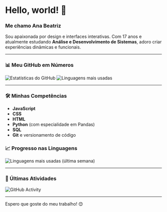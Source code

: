 # Hello, world! 👋 

### Me chamo Ana Beatriz
Sou apaixonada por design e interfaces interativas. Com 17 anos e atualmente estudando **Análise e Desenvolvimento de Sistemas**, adoro criar experiências dinâmicas e funcionais.

---

### 📊 Meu GitHub em Números
<!-- Widgets de Estatísticas do GitHub -->
![Estatísticas do GitHub](https://github-readme-stats.vercel.app/api?username=anafranciscatto&show_icons=true&theme=radical)
![Linguagens mais usadas](https://github-readme-stats.vercel.app/api/top-langs/?username=anafranciscatto&layout=compact&theme=radical)

---

### 🛠️ Minhas Competências
- **JavaScript**
- **CSS**
- **HTML**
- **Python** (com especialidade em Pandas)
- **SQL**
- **Git** e versionamento de código

### 📈 Progresso nas Linguagens

<!-- Widget para mostrar tempo de uso das linguagens -->
<!-- Requer conta no WakaTime e chave API -->
![Linguagens mais usadas (última semana)](https://github-readme-stats.vercel.app/api/wakatime?username=anafranciscatto&layout=compact&theme=radical)

---

### 🔄 Últimas Atividades
<!-- Widget para mostrar atividades recentes do GitHub -->
![GitHub Activity](https://activity-graph.herokuapp.com/graph?username=anafranciscatto&theme=radical)

---

Espero que goste do meu trabalho! 😊
